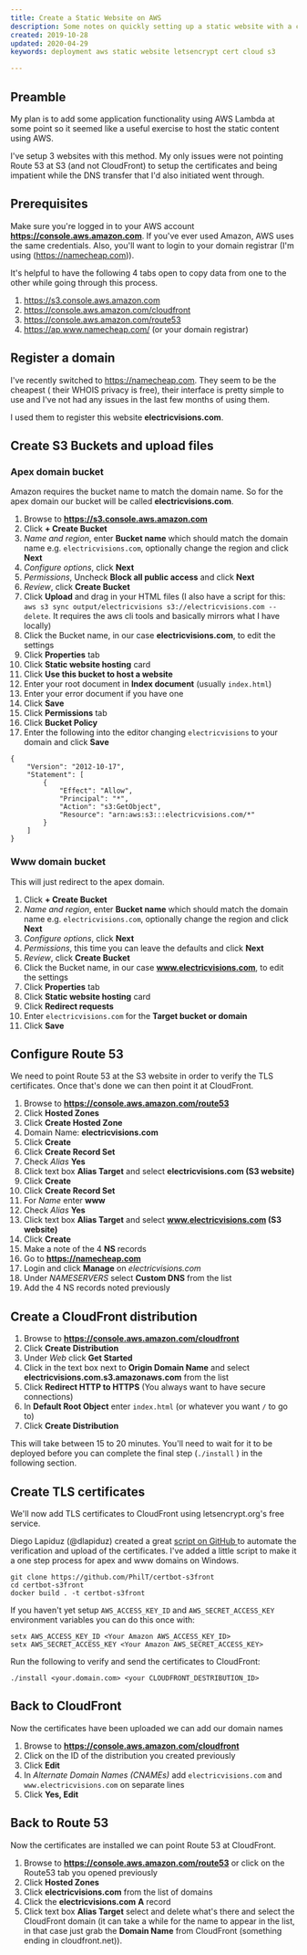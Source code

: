 ```yaml
---
title: Create a Static Website on AWS
description: Some notes on quickly setting up a static website with a custom apex & www domain over HTTPS/TLS using Amazon S3, Route 53, CloudFront and Let's Encrypt Certificate Authority.
created: 2019-10-28
updated: 2020-04-29
keywords: deployment aws static website letsencrypt cert cloud s3

---
```


## Preamble

My plan is to add some application functionality using AWS Lambda at some point
so it seemed like a useful exercise to host the static content using AWS.

I've setup 3 websites with this method. My only issues were not pointing Route 53
at S3 (and not CloudFront) to setup the certificates and being impatient while
the DNS transfer that I'd also initiated went through.

## Prerequisites

Make sure you're logged in to your AWS account **https://console.aws.amazon.com**.
If you've ever used Amazon, AWS uses the same credentials. Also, you'll want to
login to your domain registrar (I'm using (https://namecheap.com)).

It's helpful to have the following 4 tabs open to copy data from one to the
other while going through this process.

1. https://s3.console.aws.amazon.com
1. https://console.aws.amazon.com/cloudfront
1. https://console.aws.amazon.com/route53
1. https://ap.www.namecheap.com/ (or your domain registrar)


## Register a domain

I've recently switched to https://namecheap.com. They seem to be the cheapest (
their WHOIS privacy is free), their interface is pretty simple to use and
I've not had any issues in the last few months of using them.

I used them to register this website **electricvisions.com**.

## Create S3 Buckets and upload files

### Apex domain bucket

Amazon requires the bucket name to match the domain name.
So for the apex domain our bucket will be called **electricvisions.com**.

1. Browse to **https://s3.console.aws.amazon.com**
1. Click **+ Create Bucket**
1. *Name and region*, enter **Bucket name** which should match the domain name
   e.g. `electricvisions.com`, optionally change the region and click **Next**
1. *Configure options*, click **Next**
1. *Permissions*, Uncheck **Block all public access** and click **Next**
1. *Review*, click **Create Bucket**
1. Click **Upload** and drag in your HTML files (I also have a script for this:
   `aws s3 sync output/electricvisions s3://electricvisions.com --delete`. It
   requires the aws cli tools and basically mirrors what I have locally)
1. Click the Bucket name, in our case **electricvisions.com**, to edit the settings
1. Click **Properties** tab
1. Click **Static website hosting** card
1. Click **Use this bucket to host a website**
1. Enter your root document in **Index document** (usually `index.html`)
1. Enter your error document if you have one
1. Click **Save**
1. Click **Permissions** tab
1. Click **Bucket Policy**
1. Enter the following into the editor changing `electricvisions` to your domain
   and click **Save**

```
{
    "Version": "2012-10-17",
    "Statement": [
        {
            "Effect": "Allow",
            "Principal": "*",
            "Action": "s3:GetObject",
            "Resource": "arn:aws:s3:::electricvisions.com/*"
        }
    ]
}

```

### Www domain bucket

This will just redirect to the apex domain.

1. Click **+ Create Bucket**
1. *Name and region*, enter **Bucket name** which should match the domain name
   e.g. `electricvisions.com`, optionally change the region and click **Next**
1. *Configure options*, click **Next**
1. *Permissions*, this time you can leave the defaults and click **Next**
1. *Review*, click **Create Bucket**
1. Click the Bucket name, in our case **www.electricvisions.com**, to edit the
   settings
1. Click **Properties** tab
1. Click **Static website hosting** card
1. Click **Redirect requests**
1. Enter `electricvisions.com` for the **Target bucket or domain**
1. Click **Save**

## Configure Route 53

We need to point Route 53 at the S3 website in order to verify the TLS
certificates. Once that's done we can then point it at CloudFront.

1. Browse to **https://console.aws.amazon.com/route53**
1. Click **Hosted Zones**
1. Click **Create Hosted Zone**
1. Domain Name: **electricvisions.com**
1. Click **Create**
1. Click **Create Record Set**
1. Check *Alias* **Yes**
1. Click text box **Alias Target** and select **electricvisions.com (S3 website)**
1. Click **Create**
1. Click **Create Record Set**
1. For *Name* enter **www**
1. Check *Alias* **Yes**
1. Click text box **Alias Target** and select **www.electricvisions.com (S3 website)**
1. Click **Create**
1. Make a note of the 4 **NS** records
1. Go to **https://namecheap.com**
1. Login and click **Manage** on *electricvisions.com*
1. Under *NAMESERVERS* select **Custom DNS** from the list
1. Add the 4 NS records noted previously

## Create a CloudFront distribution

1. Browse to **https://console.aws.amazon.com/cloudfront**
1. Click **Create Distribution**
1. Under *Web* click **Get Started**
1. Click in the text box next to **Origin Domain Name** and select
   **electricvisions.com.s3.amazonaws.com** from the list
1. Click **Redirect HTTP to HTTPS** (You always want to have secure connections)
1. In **Default Root Object** enter `index.html` (or whatever you want `/` to go
   to)
1. Click **Create Distribution**

This will take between 15 to 20 minutes. You'll need to wait for it to be
deployed before you can complete the final step (`./install` ) in the
following section.

## Create TLS certificates

We'll now add TLS certificates to CloudFront using letsencrypt.org's free
service.

Diego Lapiduz (@dlapiduz) created a great [script on GitHub ](https://github.com/dlapiduz/certbot-s3front)
to automate the verification and upload of the certificates. I've added a little
script to make it a one step process for apex and www domains on Windows.

```
git clone https://github.com/PhilT/certbot-s3front
cd certbot-s3front
docker build . -t certbot-s3front
```

If you haven't yet setup `AWS_ACCESS_KEY_ID` and `AWS_SECRET_ACCESS_KEY` environment
variables you can do this once with:

```
setx AWS_ACCESS_KEY_ID <Your Amazon AWS_ACCESS_KEY_ID>
setx AWS_SECRET_ACCESS_KEY <Your Amazon AWS_SECRET_ACCESS_KEY>
```

Run the following to verify and send the certificates to CloudFront:

```
./install <your.domain.com> <your CLOUDFRONT_DESTRIBUTION_ID>
```

## Back to CloudFront

Now the certificates have been uploaded we can add our domain names

1. Browse to **https://console.aws.amazon.com/cloudfront**
1. Click on the ID of the distribution you created previously
1. Click **Edit**
1. In *Alternate Domain Names (CNAMEs)* add `electricvisions.com` and
   `www.electricvisions.com` on separate lines
1. Click **Yes, Edit**

## Back to Route 53

Now the certificates are installed we can point Route 53 at CloudFront.

1. Browse to **https://console.aws.amazon.com/route53** or click on the Route53
   tab you opened previously
1. Click **Hosted Zones**
1. Click **electricvisions.com** from the list of domains
1. Click the **electricvisions.com** **A** record
1. Click text box **Alias Target** select and delete what's there and select the
   CloudFront domain (it can take a while for the name to appear in the list, in
   that case just grab the **Domain Name** from CloudFront (something ending in
   cloudfront.net)).

